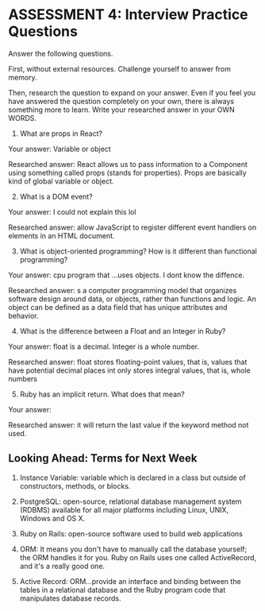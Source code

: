 # ASSESSMENT 4: Interview Practice Questions
Answer the following questions.

First, without external resources. Challenge yourself to answer from memory.

Then, research the question to expand on your answer. Even if you feel you have answered the question completely on your own, there is always something more to learn. Write your researched answer in your OWN WORDS.  

1. What are props in React?

  Your answer: Variable or object

  Researched answer: 
React allows us to pass information to a Component using something called props (stands for properties). Props are basically kind of global variable or object.



2. What is a DOM event?

  Your answer: I could not explain this lol

  Researched answer:  allow JavaScript to register different event handlers on elements in an HTML document. 



3. What is object-oriented programming? How is it different than functional programming?

  Your answer: cpu program that ...uses objects. I dont know the diffence.

  Researched answer:
  s a computer programming model that organizes software design around data, or objects, rather than functions and logic. An object can be defined as a data field that has unique attributes and behavior. 



4. What is the difference between a Float and an Integer in Ruby?

  Your answer: float is a decimal. Integer is a whole number.

  Researched answer: float stores floating-point values, that is, values that have potential decimal places
int only stores integral values, that is, whole numbers



5. Ruby has an implicit return. What does that mean?

  Your answer:

  Researched answer: it will return the last value if the keyword method not used.



## Looking Ahead: Terms for Next Week

1. Instance Variable: variable which is declared in a class but outside of constructors, methods, or blocks.

2. PostgreSQL:  open-source, relational database management system (RDBMS) available for all major platforms including Linux, UNIX, Windows and OS X. 

3. Ruby on Rails: open-source software used to build web applications

4. ORM: It means you don't have to manually call the database yourself; the ORM handles it for you. Ruby on Rails uses one called ActiveRecord, and it's a really good one. 

5. Active Record:  ORM...provide an interface and binding between the tables in a relational database and the Ruby program code that manipulates database records.
